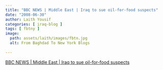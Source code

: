 ```yaml
---
title: "BBC NEWS | Middle East | Iraq to sue oil-for-food suspects"
date: "2008-06-30"
author: Laith Yousif
categories: [ iraq-blog ]
tags: [ fbtny ]
image:
  path: assets/laith/images/fbtn.jpg
  alt: From Baghdad To New York Blogs
  
---
```


[BBC NEWS | Middle East | Iraq to sue oil-for-food suspects](https://news.bbc.co.uk/2/hi/middle_east/7480304.stm)
